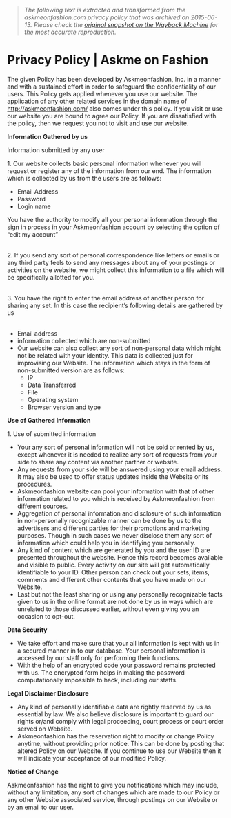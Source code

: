 > *The following text is extracted and transformed from the askmeonfashion.com privacy policy that was archived on 2015-06-13. Please check the [original snapshot on the Wayback Machine](https://web.archive.org/web/20150613234525id_/http%3A//www.askmeonfashion.com/privacy-policy) for the most accurate reproduction.*

# Privacy Policy | Askme on Fashion

The given Policy has been developed by Askmeonfashion, Inc. in a manner and with a sustained effort in order to safeguard the confidentiality of our users. This Policy gets applied whenever you use our website. The application of any other related services in the domain name of <http://askmeonfashion.com/> also comes under this policy. If you visit or use our website you are bound to agree our Policy. If you are dissatisfied with the policy, then we request you not to visit and use our website.

**Information Gathered by us**

Information submitted by any user

1\. Our website collects basic personal information whenever you will request or register any of the information from our end. The information which is collected by us from the users are as follows:

  * Email Address
  * Password
  * Login name



You have the authority to modify all your personal information through the sign in process in your Askmeonfashion account by selecting the option of “edit my account”  
 

2\. If you send any sort of personal correspondence like letters or emails or any third party feels to send any messages about any of your postings or activities on the website, we might collect this information to a file which will be specifically allotted for you.  
 

3\. You have the right to enter the email address of another person for sharing any set. In this case the recipient’s following details are gathered by us  
 

  * Email address
  * information collected which are non-submitted
  * Our website can also collect any sort of non-personal data which might not be related with your identity. This data is collected just for improvising our Website. The information which stays in the form of non-submitted version are as follows: 
    * IP
    * Data Transferred
    * File
    * Operating system
    * Browser version and type



**Use of Gathered Information**

1\. Use of submitted information

  * Your any sort of personal information will not be sold or rented by us, except whenever it is needed to realize any sort of requests from your side to share any content via another partner or website.
  * Any requests from your side will be answered using your email address. It may also be used to offer status updates inside the Website or its procedures.
  * Askmeonfashion website can pool your information with that of other information related to you which is received by Askmeonfashion from different sources.
  * Aggregation of personal information and disclosure of such information in non-personally recognizable manner can be done by us to the advertisers and different parties for their promotions and marketing purposes. Though in such cases we never disclose them any sort of information which could help you in identifying you personally.
  * Any kind of content which are generated by you and the user ID are presented throughout the website. Hence this record becomes available and visible to public. Every activity on our site will get automatically identifiable to your ID. Other person can check out your sets, items, comments and different other contents that you have made on our Website.
  * Last but not the least sharing or using any personally recognizable facts given to us in the online format are not done by us in ways which are unrelated to those discussed earlier, without even giving you an occasion to opt-out.



**Data Security**

  * We take effort and make sure that your all information is kept with us in a secured manner in to our database. Your personal information is accessed by our staff only for performing their functions.
  * With the help of an encrypted code your password remains protected with us. The encrypted form helps in making the password computationally impossible to hack, including our staffs.



**Legal Disclaimer Disclosure**

  * Any kind of personally identifiable data are rightly reserved by us as essential by law. We also believe disclosure is important to guard our rights or/and comply with legal proceeding, court process or court order served on Website.
  * Askmeonfashion has the reservation right to modify or change Policy anytime, without providing prior notice. This can be done by posting that altered Policy on our Website. If you continue to use our Website then it will indicate your acceptance of our modified Policy.



**Notice of Change**

Askmeonfashion has the right to give you notifications which may include, without any limitation, any sort of changes which are made to our Policy or any other Website associated service, through postings on our Website or by an email to our user.
